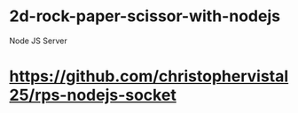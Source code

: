 # 2d-rock-paper-scissor-with-nodejs

Node JS Server 
# https://github.com/christophervistal25/rps-nodejs-socket
